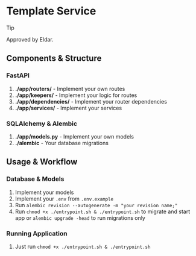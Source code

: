 # Template Service

> [!TIP]
> Approved by Eldar.

## Components & Structure

### FastAPI

1. **./app/routers/** - Implement your own routes
2. **./app/keepers/** - Implement your logic for routes
3. **./app/dependencies/** - Implement your router dependencies
4. **./app/services/** - Implement your services

### SQLAlchemy & Alembic

1. **./app/models.py** - Implement your own models
2. **./alembic** - Your database migrations 

## Usage & Workflow

### Database & Models

1. Implement your models
2. Implement your `.env` from `.env.example`
3. Run `alembic revision --autogenerate -m "your revision name;"`
4. Run `chmod +x ./entrypoint.sh & ./entrypoint.sh` to migrate and start app or `alembic upgrade -head` to run migrations only

### Running Application

1. Just run `chmod +x ./entrypoint.sh & ./entrypoint.sh`